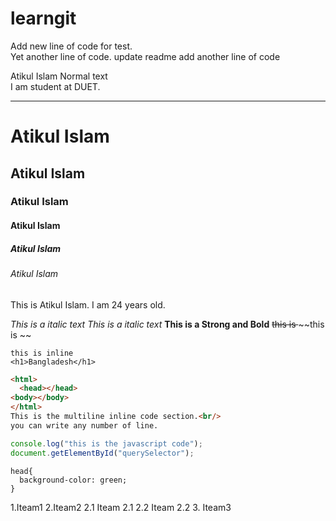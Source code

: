 # learngit
Add new line of code for test.
<br>
Yet another line of code.
update readme
add another line of code

<!--  markdown tutorial -->
Atikul Islam Normal text <br/>
I am student at DUET.

---
# Atikul Islam 
## Atikul Islam
### Atikul Islam
#### Atikul Islam 
##### Atikul Islam
###### Atikul Islam

<p>This is Atikul Islam. I am 24 years old. </p>

<i>This is a italic text</i>
_This is a  italic text_
__This is a Strong and Bold__
<del>this is </del>
~~this is ~~


`this is inline`
<br/>
`<h1>Bangladesh</h1>`

```html
<html>
  <head></head>
<body></body>
</html>
This is the multiline inline code section.<br/>
you can write any number of line.

```



```javascript
console.log("this is the javascript code");
document.getElementById("querySelector");

```

```csss
head{
  background-color: green;
}

```


1.Iteam1
2.Iteam2
  2.1 Iteam 2.1
  2.2  Iteam 2.2
3. Iteam3







